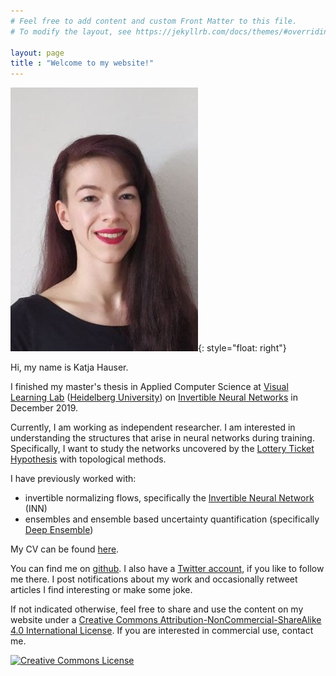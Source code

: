 ```yaml
---
# Feel free to add content and custom Front Matter to this file.
# To modify the layout, see https://jekyllrb.com/docs/themes/#overriding-theme-defaults

layout: page
title : "Welcome to my website!"
---
```


![](/assets/ava_cropped.jpg){: style="float: right"}

Hi, my name is Katja Hauser. 

I finished my master's thesis in Applied Computer Science at [Visual Learning Lab](https://hci.iwr.uni-heidelberg.de/vislearn/) ([Heidelberg University](https://www.uni-heidelberg.de/en)) on [Invertible Neural Networks](https://arxiv.org/abs/1808.04730) in December 2019. 

Currently, I am working as independent researcher. I am interested in understanding the structures that arise in neural networks during training. Specifically, I want to study the networks uncovered by the [Lottery Ticket Hypothesis](https://arxiv.org/abs/1803.03635) with topological methods. 

I have previously worked with: 
 + invertible normalizing flows, specifically the [Invertible Neural Network](https://arxiv.org/abs/1808.04730) (INN) 
 + ensembles and ensemble based uncertainty quantification (specifically [Deep Ensemble](https://arxiv.org/abs/1612.01474))

My CV can be found [here](/assets/2021-02_CV.pdf). 

You can find me on [github](https://github.com/katjahauser/). I also have a [Twitter account](https://twitter.com/katjahauser), if you like to follow me there. I post notifications about my work and occasionally retweet articles I find interesting or make some joke. 

If not indicated otherwise, feel free to share and use the content on my website under a <a rel="license" href="http://creativecommons.org/licenses/by-nc-sa/4.0/">Creative Commons Attribution-NonCommercial-ShareAlike 4.0 International License</a>. If you are interested in commercial use, contact me.

<a rel="license" href="http://creativecommons.org/licenses/by-nc-sa/4.0/"><img alt="Creative Commons License" style="border-width:0" src="https://i.creativecommons.org/l/by-nc-sa/4.0/88x31.png" /></a>